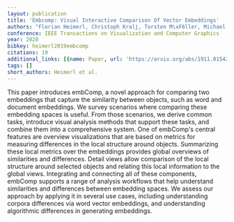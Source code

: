 ```yaml
---
layout: publication
title: 'Embcomp: Visual Interactive Comparison Of Vector Embeddings'
authors: "Florian Heimerl, Christoph Kralj, Torsten M\xF6ller, Michael Gleicher"
conference: IEEE Transactions on Visualization and Computer Graphics
year: 2020
bibkey: heimerl2019embcomp
citations: 19
additional_links: [{name: Paper, url: 'https://arxiv.org/abs/1911.01542'}]
tags: []
short_authors: Heimerl et al.
---
```

This paper introduces embComp, a novel approach for comparing two embeddings
that capture the similarity between objects, such as word and document
embeddings. We survey scenarios where comparing these embedding spaces is
useful. From those scenarios, we derive common tasks, introduce visual analysis
methods that support these tasks, and combine them into a comprehensive system.
One of embComp's central features are overview visualizations that are based on
metrics for measuring differences in the local structure around objects.
Summarizing these local metrics over the embeddings provides global overviews
of similarities and differences. Detail views allow comparison of the local
structure around selected objects and relating this local information to the
global views. Integrating and connecting all of these components, embComp
supports a range of analysis workflows that help understand similarities and
differences between embedding spaces. We assess our approach by applying it in
several use cases, including understanding corpora differences via word vector
embeddings, and understanding algorithmic differences in generating embeddings.
